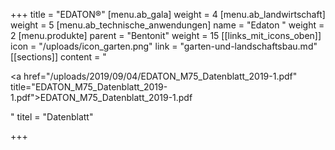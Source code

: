 +++
title = "EDATON®"
[menu.ab_gala]
weight = 4
[menu.ab_landwirtschaft]
weight = 5
[menu.ab_technische_anwendungen]
name = "Edaton "
weight = 2
[menu.produkte]
parent = "Bentonit"
weight = 15
[[links_mit_icons_oben]]
icon = "/uploads/icon_garten.png"
link = "garten-und-landschaftsbau.md"
[[sections]]
content = "<p><a href=\"/uploads/2019/09/04/EDATON_M75_Datenblatt_2019-1.pdf\" title=\"EDATON_M75_Datenblatt_2019-1.pdf\">EDATON_M75_Datenblatt_2019-1.pdf</a></p>"
titel = "Datenblatt"

+++

